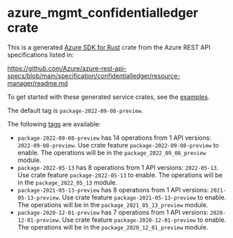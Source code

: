 # azure_mgmt_confidentialledger crate

This is a generated [Azure SDK for Rust](https://github.com/Azure/azure-sdk-for-rust) crate from the Azure REST API specifications listed in:

https://github.com/Azure/azure-rest-api-specs/blob/main/specification/confidentialledger/resource-manager/readme.md

To get started with these generated service crates, see the [examples](https://github.com/Azure/azure-sdk-for-rust/blob/main/services/README.md#examples).

The default tag is `package-2022-09-08-preview`.

The following [tags](https://github.com/Azure/azure-sdk-for-rust/blob/main/services/tags.md) are available:

- `package-2022-09-08-preview` has 14 operations from 1 API versions: `2022-09-08-preview`. Use crate feature `package-2022-09-08-preview` to enable. The operations will be in the `package_2022_09_08_preview` module.
- `package-2022-05-13` has 8 operations from 1 API versions: `2022-05-13`. Use crate feature `package-2022-05-13` to enable. The operations will be in the `package_2022_05_13` module.
- `package-2021-05-13-preview` has 8 operations from 1 API versions: `2021-05-13-preview`. Use crate feature `package-2021-05-13-preview` to enable. The operations will be in the `package_2021_05_13_preview` module.
- `package-2020-12-01-preview` has 7 operations from 1 API versions: `2020-12-01-preview`. Use crate feature `package-2020-12-01-preview` to enable. The operations will be in the `package_2020_12_01_preview` module.